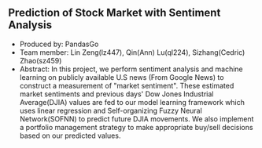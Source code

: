 ## Prediction of Stock Market with Sentiment Analysis 
* Produced by: PandasGo
* Team member: Lin Zeng(lz447), Qin(Ann) Lu(ql224), Sizhang(Cedric) Zhao(sz459)
* Abstract: In this project, we perform sentiment analysis and machine learning on publicly available U.S news (From Google News) to construct a measurement of "market sentiment". These estimated market sentiments and previous days' Dow Jones Industrial Average(DJIA) values are fed to our model learning framework which uses linear regression and Self-organizing Fuzzy Neural Network(SOFNN) to predict future DJIA movements. We also implement a portfolio management strategy to make appropriate buy/sell decisions based on our predicted values. 
